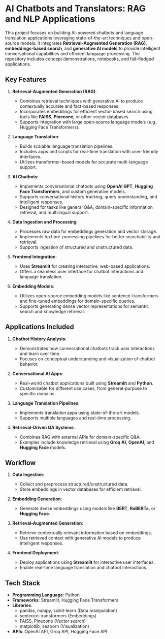 # AI Chatbots and Translators: RAG and NLP Applications

This project focuses on building AI-powered chatbots and language translation applications leveraging state-of-the-art techniques and open-source models. It integrates **Retrieval-Augmented Generation (RAG)**, **embeddings-based search**, and **generative AI models** to provide intelligent conversational capabilities and efficient language processing. The repository includes concept demonstrations, notebooks, and full-fledged applications.

## Key Features

1. **Retrieval-Augmented Generation (RAG)**:
   - Combines retrieval techniques with generative AI to produce contextually accurate and fact-based responses.
   - Incorporates embeddings for efficient vector-based search using tools like **FAISS**, **Pinecone**, or other vector databases.
   - Supports integration with large open-source language models (e.g., Hugging Face Transformers).

2. **Language Translation**:
   - Builds scalable language translation pipelines.
   - Includes apps and scripts for real-time translation with user-friendly interfaces.
   - Utilizes transformer-based models for accurate multi-language support.

3. **AI Chatbots**:
   - Implements conversational chatbots using **OpenAI GPT**, **Hugging Face Transformers**, and custom generative models.
   - Supports conversational history tracking, query understanding, and intelligent responses.
   - Designed for tasks like general Q&A, domain-specific information retrieval, and multilingual support.

4. **Data Ingestion and Processing**:
   - Processes raw data for embeddings generation and vector storage.
   - Implements text pre-processing pipelines for better searchability and retrieval.
   - Supports ingestion of structured and unstructured data.

5. **Frontend Integration**:
   - Uses **Streamlit** for creating interactive, web-based applications.
   - Offers a seamless user interface for chatbot interactions and language translation.

6. **Embedding Models**:
   - Utilizes open-source embedding models like sentence-transformers and fine-tuned embeddings for domain-specific queries.
   - Supports generating dense vector representations for semantic search and knowledge retrieval.

## Applications Included

1. **Chatbot History Analysis**:
   - Demonstrates how conversational chatbots track user interactions and learn over time.
   - Focuses on conceptual understanding and visualization of chatbot behavior.

2. **Conversational AI Apps**:
   - Real-world chatbot applications built using **Streamlit** and **Python**.
   - Customizable for different use cases, from general-purpose to specific domains.

3. **Language Translation Pipelines**:
   - Implements translation apps using state-of-the-art models.
   - Supports multiple languages and real-time processing.

4. **Retrieval-Driven QA Systems**:
   - Combines RAG with external APIs for domain-specific Q&A.
   - Examples include knowledge retrieval using **Groq AI**, **OpenAI**, and **Hugging Face** models.

## Workflow

1. **Data Ingestion**:
   - Collect and preprocess structured/unstructured data.
   - Store embeddings in vector databases for efficient retrieval.

2. **Embedding Generation**:
   - Generate dense embeddings using models like **BERT**, **RoBERTa**, or **Hugging Face**.

3. **Retrieval-Augmented Generation**:
   - Retrieve contextually relevant information based on embeddings.
   - Use retrieved context with generative AI models to produce intelligent responses.

4. **Frontend Deployment**:
   - Deploy applications using **Streamlit** for interactive user interfaces.
   - Enable real-time language translation and chatbot interactions.

## Tech Stack

- **Programming Language**: Python
- **Frameworks**: Streamlit, Hugging Face Transformers
- **Libraries**: 
  - pandas, numpy, scikit-learn (Data manipulation)
  - sentence-transformers (Embeddings)
  - FAISS, Pinecone (Vector search)
  - matplotlib, seaborn (Visualization)
- **APIs**: OpenAI API, Groq API, Hugging Face API
